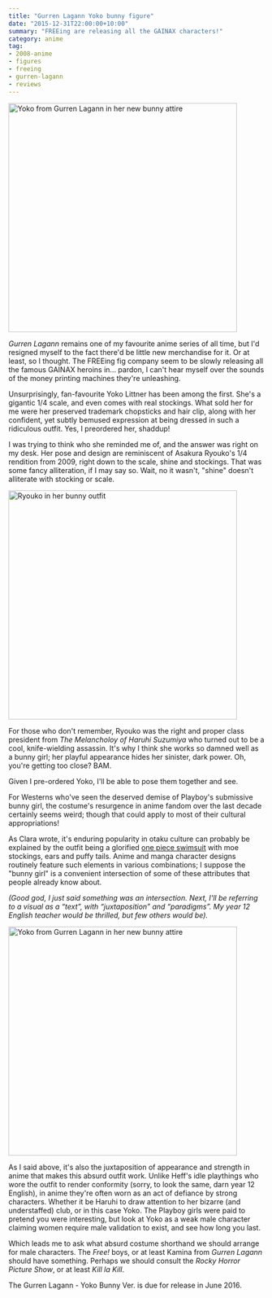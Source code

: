 ```yaml
---
title: "Gurren Lagann Yoko bunny figure"
date: "2015-12-31T22:00:00+10:00"
summary: "FREEing are releasing all the GAINAX characters!"
category: anime
tag:
- 2008-anime
- figures
- freeing
- gurren-lagann
- reviews
---
```

<p><img src="https://rubenerd.com/files/2015/yokobunnyfig.jpg" alt="Yoko from Gurren Lagann in her new bunny attire" style="width:450px" /></p>

*Gurren Lagann* remains one of my favourite anime series of all time, but I'd resigned myself to the fact there'd be little new merchandise for it. Or at least, so I thought. The FREEing fig company seem to be slowly releasing all the famous GAINAX heroins in... pardon, I can't hear myself over the sounds of the money printing machines they're unleashing.

Unsurprisingly, fan-favourite Yoko Littner has been among the first. She's a gigantic 1/4 scale, and even comes with real stockings. What sold her for me were her preserved trademark chopsticks and hair clip, along with her confident, yet subtly bemused expression at being dressed in such a ridiculous outfit. Yes, I preordered her, shaddup!

I was trying to think who she reminded me of, and the answer was right on my desk. Her pose and design are reminiscent of Asakura Ryouko's 1/4 rendition from 2009, right down to the scale, shine and stockings. That was some fancy alliteration, if I may say so. Wait, no it wasn't, "shine" doesn't alliterate with stocking or scale.

<p><img src="https://rubenerd.com/files/2015/asakuraryoukofig.jpg" alt="Ryouko in her bunny outfit" style="width:450px" /></p>

For those who don't remember, Ryouko was the right and proper class president from *The Melancholoy of Haruhi Suzumiya* who turned out to be a cool, knife-wielding assassin. It's why I think she works so damned well as a bunny girl; her playful appearance hides her sinister, dark power. Oh, you're getting too close? BAM.

Given I pre-ordered Yoko, I'll be able to pose them together and see.

For Westerns who've seen the deserved demise of Playboy's submissive bunny girl, the costume's resurgence in anime fandom over the last decade certainly seems weird; though that could apply to most of their cultural appropriations!

As Clara wrote, it's enduring popularity in otaku culture can probably be explained by the outfit being a glorified [one piece swimsuit](http://kirinyan.net/why-sukumizus-are-superior/) with moe stockings, ears and puffy tails. Anime and manga character designs routinely feature such elements in various combinations; I suppose the "bunny girl" is a convenient intersection of some of these attributes that people already know about.

<p style="font-style:italic">(Good god, I just said something was an intersection. Next, I'll be referring to a visual as a “text”, with “juxtaposition” and “paradigms”. My year 12 English teacher would be thrilled, but few others would be).</p>

<p><img src="https://rubenerd.com/files/2015/yokobunnyfig2.jpg" alt="Yoko from Gurren Lagann in her new bunny attire" style="width:450px" /></p>

As I said above, it's also the juxtaposition of appearance and strength in anime that makes this absurd outfit work. Unlike Heff's idle playthings who wore the outfit to render conformity (sorry, to look the same, darn year 12 English), in anime they're often worn as an act of defiance by strong characters. Whether it be Haruhi to draw attention to her bizarre (and understaffed) club, or in this case Yoko. The Playboy girls were paid to pretend you were interesting, but look at Yoko as a weak male character claiming women require male validation to exist, and see how long you last.

Which leads me to ask what absurd costume shorthand we should arrange for male characters. The *Free!* boys, or at least Kamina from *Gurren Lagann* should have something. Perhaps we should consult the *Rocky Horror Picture Show*, or at least *Kill la Kill*.

The Gurren Lagann - Yoko Bunny Ver. is due for release in June 2016.

